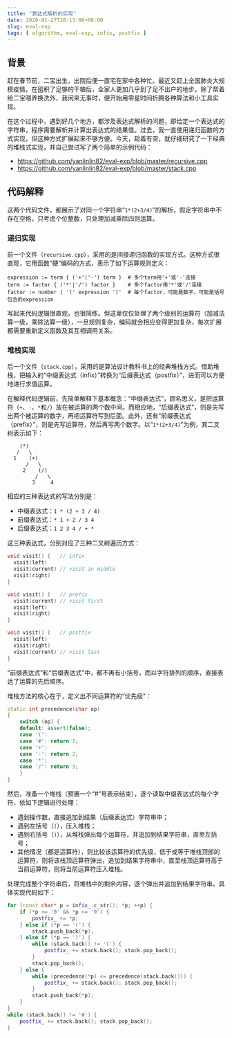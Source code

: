 ```yaml
---
title: "表达式解析的实现"
date: 2020-01-27T20:13:06+08:00
slug: eval-exp
tags: [ algorithm, eval-exp, infix, postfix ]
---
```


## 背景

赶在春节前，二宝出生，出院后便一直宅在家中各种忙。最近又赶上全国肺炎大规模疫情，在囤积了足够的干粮后，全家人更加几乎到了足不出户的地步。除了帮着给二宝喂养换洗外，我闲来无事时，便开始用零星时间折腾各种算法和小工具实现。

在这个过程中，遇到好几个地方，都涉及表达式解析的问题，即给定一个表达式的字符串，程序需要解析并计算出表达式的结果值。过去，我一直使用递归函数的方式实现，但这种方式扩展起来不够方便。今天，趁着有空，就仔细研究了一下经典的堆栈式实现，并自己尝试写了两个简单的示例代码：

* <https://github.com/yanlinlin82/eval-exp/blob/master/recursive.cpp>
* <https://github.com/yanlinlin82/eval-exp/blob/master/stack.cpp>

## 代码解释

这两个代码文件，都展示了对同一个字符串“`1*(2+3/4)`”的解析，假定字符串中不存在空格，只考虑个位整数，只处理加减乘除四则运算。

### 递归实现

前一个文件（`recursive.cpp`），采用的是间接递归函数的实现方式。这种方式很直观，它用函数“硬”编码的方式，表示了如下运算规则定义：

```
expression := term { ('+'|'-') term }  # 多个term用'+'或'-'连接
term := factor { ('*'|'/') factor }    # 多个factor用'*'或'/'连接
factor := number | '(' expression ')'  # 每个factor，可能是数字，可能是括号包含的expression
```

写起来代码逻辑很直观，也很简练。但这里仅仅处理了两个级别的运算符（加减法算一级，乘除法算一级），一旦规则复杂，编码就会相应变得更加复杂，每次扩展都需要重新定义函数及其互相调用关系。

### 堆栈实现

后一个文件（`stack.cpp`），采用的是算法设计教科书上的经典堆栈方式。借助堆栈，把输入的“中缀表达式（infix）”转换为“后缀表达式（postfix）”，进而可以方便地进行求值运算。

在解释代码逻辑前，先简单解释下基本概念：“中缀表达式”，顾名思义，是把运算符（`+`、`-`、`*`和`/`）放在被运算的两个数中间。而相应地，“后缀表达式”，则是先写出两个被运算的数字，再把运算符写到后面。此外，还有“前缀表达式（prefix）”，则是先写运算符，然后再写两个数字。以“`1*(2+3/4)`”为例，其二叉树表示如下：

```
    (*)
   /   \
  1    (+)
      /   \
     2    (/)
         /   \
        3     4
```

相应的三种表达式的写法分别是：

* 中缀表达式：`1 * (2 + 3 / 4)`
* 前缀表达式：`* 1 + 2 / 3 4`
* 后缀表达式：`1 2 3 4 / + *`

这三种表达式，分别对应了三种二叉树遍历方式：

```cpp
void visit() {   // infix
  visit(left)
  visit(current) // visit in middle
  visit(right)
}

void visit() {   // prefix
  visit(current) // visit first
  visit(left)
  visit(right)
}

void visit() {   // postfix
  visit(left)
  visit(right)
  visit(current) // visit last
}
```

“前缀表达式”和“后缀表达式”中，都不再有小括号，而以字符排列的顺序，直接表达了运算的先后顺序。

堆栈方法的核心在于，定义出不同运算符的“优先级”：

```cpp
static int precedence(char op)
{
    switch (op) {
    default: assert(false);
    case '(':
    case '#': return 1;
    case '+':
    case '-': return 2;
    case '*':
    case '/': return 3;
    }
}
```

然后，准备一个堆栈（预置一个“#”号表示结束），逐个读取中缀表达式的每个字符，依如下逻辑进行处理：

* 遇到操作数，直接追加到结果（后缀表达式）字符串中；
* 遇到左括号（`(`），压入堆栈；
* 遇到右括号（`)`），从堆栈弹出每个运算符，并追加到结果字符串，直至左括号；
* 其他情况（都是运算符），则比较该运算符的优先级，低于或等于堆栈顶部的运算符，则将该栈顶运算符弹出，追加到结果字符串中，直至栈顶运算符高于当前运算符，则将当前运算符压入堆栈。

处理完成整个字符串后，将堆栈中的剩余内容，逐个弹出并追加到结果字符串。具体实现代码如下：

```cpp
for (const char* p = infix_.c_str(); *p; ++p) {
    if (*p >= '0' && *p <= '9') {
        postfix_ += *p;
    } else if (*p == '(') {
        stack.push_back(*p);
    } else if (*p == ')') {
        while (stack.back() != '(') {
            postfix_ += stack.back(); stack.pop_back();
        }
        stack.pop_back();
    } else {
        while (precedence(*p) <= precedence(stack.back())) {
            postfix_ += stack.back(); stack.pop_back();
        }
        stack.push_back(*p);
    }
}
while (stack.back() != '#') {
    postfix_ += stack.back(); stack.pop_back();
}
```
